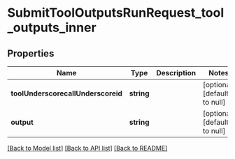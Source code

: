 # SubmitToolOutputsRunRequest_tool_outputs_inner

## Properties
Name | Type | Description | Notes
------------ | ------------- | ------------- | -------------
**toolUnderscorecallUnderscoreid** | **string** |  | [optional] [default to null]
**output** | **string** |  | [optional] [default to null]

[[Back to Model list]](../README.md#documentation-for-models) [[Back to API list]](../README.md#documentation-for-api-endpoints) [[Back to README]](../README.md)


